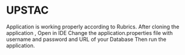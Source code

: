 # UPSTAC
Application is working properly according to Rubrics.
After cloning the application , Open in IDE
Change the application.properties file with username and password and URL of your Database
Then run the application.
